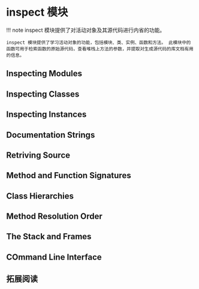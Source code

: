 # inspect 模块

!!! note
    inspect 模块提供了对活动对象及其源代码进行内省的功能。

    inspect 模块提供了学习活动对象的功能，包括模块、类、实例、函数和方法。 此模块中的函数可用于检索函数的原始源代码，查看堆栈上方法的参数，并提取对生成源代码的库文档有用的信息。

## Inspecting Modules

## Inspecting Classes

## Inspecting Instances

## Documentation Strings

## Retriving Source

## Method and Function Signatures

## Class Hierarchies

## Method Resolution Order

## The Stack and Frames

## COmmand Line Interface


## 拓展阅读

